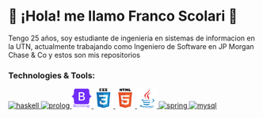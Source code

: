 ### <h1>👋 ¡Hola! me llamo Franco Scolari 👋</h1>
Tengo 25 años, soy estudiante de ingenieria en sistemas de informacion en la UTN, actualmente trabajando como Ingeniero de Software en JP Morgan Chase & Co y estos son mis repositorios

<h3>Technologies & Tools:</h3>

<p align="left"> <a href="https://www.haskell.org/" target="_blank"> <img src="https://user-images.githubusercontent.com/63556499/137383582-d3aceab1-8e76-4b3a-b5bf-086644f8930f.jpg" alt="haskell" width="42" height="42"/> </a> <a href="https://www.swi-prolog.org/" target="_blank"> <img src="https://user-images.githubusercontent.com/63556499/137387159-d6b8deda-7942-4eca-8885-6ea774b01582.jpg" alt="prolog" width="45" height="45"/> </a><a href="https://getbootstrap.com" target="_blank"> <img src="https://raw.githubusercontent.com/devicons/devicon/master/icons/bootstrap/bootstrap-plain-wordmark.svg" alt="bootstrap" width="40" height="40"/> </a> <a href="https://www.w3schools.com/css/" target="_blank"> <img src="https://raw.githubusercontent.com/devicons/devicon/master/icons/css3/css3-original-wordmark.svg" alt="css3" width="40" height="40"/> </a> <a href="https://www.w3.org/html/" target="_blank"> <img src="https://raw.githubusercontent.com/devicons/devicon/master/icons/html5/html5-original-wordmark.svg" alt="html5" width="40" height="40"/> </a> <a href="https://www.java.com" target="_blank"> <img src="https://raw.githubusercontent.com/devicons/devicon/master/icons/java/java-original.svg" alt="java" width="40" height="40"/> </a> <a href="https://spring.io/" target="_blank"> <img src="https://www.vectorlogo.zone/logos/springio/springio-icon.svg" alt="spring" width="40" height="40"/></a><a href="https://www.mysql.com/" target="_blank"> <img src="https://user-images.githubusercontent.com/63556499/137388770-e000bcd1-0289-4c7e-b3cf-9b2f522333da.png" alt="mysql" width="40" height="40"/> </a></p>
